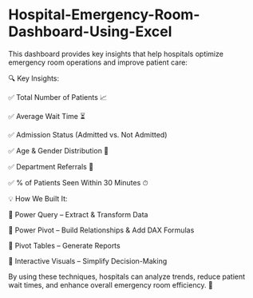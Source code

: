 # Hospital-Emergency-Room-Dashboard-Using-Excel
This dashboard provides key insights that help hospitals optimize emergency room operations and improve patient care:

🔍 Key Insights:

✅ Total Number of Patients 📈

✅ Average Wait Time ⏳

✅ Admission Status (Admitted vs. Not Admitted)

✅ Age & Gender Distribution 🏥

✅ Department Referrals 🔄

✅ % of Patients Seen Within 30 Minutes ⏱


💡 How We Built It:

🔹 Power Query – Extract & Transform Data

🔹 Power Pivot – Build Relationships & Add DAX Formulas

🔹 Pivot Tables – Generate Reports

🔹 Interactive Visuals – Simplify Decision-Making


By using these techniques, hospitals can analyze trends, reduce patient wait times, and enhance overall emergency room efficiency. 🚀

